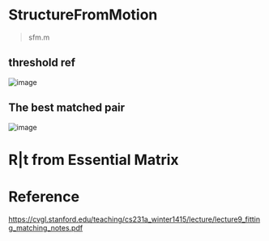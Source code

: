 # StructureFromMotion
>  sfm.m
## threshold ref
![image](https://github.com/KYH04444/StructureFromMotion/assets/121211187/65ca7d4c-f5b6-4841-be87-d491d8232211)

## The best matched pair
![image](https://github.com/KYH04444/StructureFromMotion/assets/121211187/24ba24f7-12fd-42ea-96b1-f82e3f856998)

# R|t from Essential Matrix 

# Reference
https://cvgl.stanford.edu/teaching/cs231a_winter1415/lecture/lecture9_fitting_matching_notes.pdf
